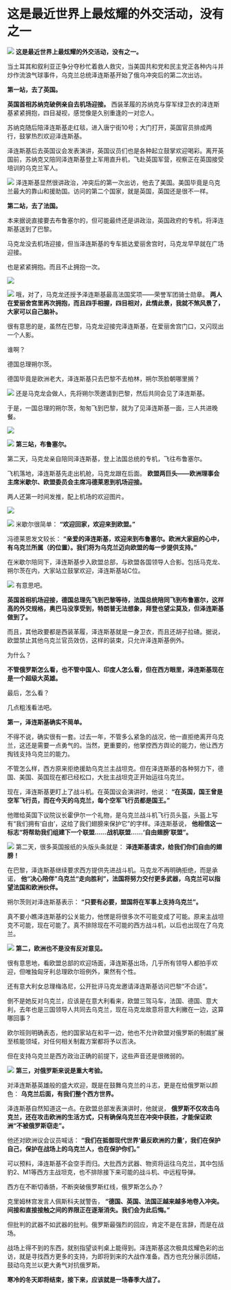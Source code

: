 # 这是最近世界上最炫耀的外交活动，没有之一

![](https://inews.gtimg.com/news_bt/OSS5nNM_fefIY3R7Z-5gxvU-Sctz6JKUPIcF4UfFJYK8YAA/1000)
**这是最近世界上最炫耀的外交活动，没有之一。**

当土耳其和叙利亚正争分夺秒忙着救人救灾，当美国共和党和民主党正各种内斗并炒作流浪气球事件，乌克兰总统泽连斯基开始了俄乌冲突后的第二次出访。

**第一站，去了英国。**

**英国首相苏纳克破例亲自去机场迎接。** 西装革履的苏纳克与穿军绿卫衣的泽连斯基紧紧拥抱，四目凝视，感觉像是久别重逢的一对恋人。

苏纳克随后陪泽连斯基走红毯，进入唐宁街10号；大门打开，英国官员排成两行，鼓掌热烈欢迎泽连斯基。

泽连斯基后去英国议会发表演讲，英国议员们也是各种起立鼓掌欢迎喝彩。离开英国前，苏纳克又陪同泽连斯基登上军用直升机，飞赴英国军营，视察正在英国接受培训的乌克兰军人。

![](https://inews.gtimg.com/news_bt/O5Xx3265LSbAaFOl3sJUjDCd0VsYD0fccM8_9HcjxFtFcAA/1000)
泽连斯基显然很讲政治，冲突后的第一次出访，他去了美国。美国毕竟是乌克兰最大的靠山和援助国。访问的第二个国家，就是英国，英国还是很不一样。

**第二站，去了法国。**

本来据说直接要去布鲁塞尔的，但可能最终还是讲政治，英国政府的专机，将泽连斯基送到了巴黎。

马克龙没去机场迎接，但当泽连斯基的专车抵达爱丽舍宫时，马克龙早早就在广场迎接。

也是紧紧拥抱。而且不止拥抱一次。

![](https://inews.gtimg.com/news_bt/OG7EJ2b_tZjKy3HQtzxItR2nw92MznpWa3emuI05AC1JwAA/1000)

![](https://inews.gtimg.com/news_bt/OtnYVEfojEf8GJizpIpq7OhxbYxy2tvu2xPbme57FYglAAA/1000)
哦，对了，马克龙还授予泽连斯基最高法国奖项——荣誉军团骑士勋章。
**两人在爱丽舍宫里再次拥抱，而且四手相握，四目相对，此情此景，我就不煞风景了，大家可以自己脑补。**

很有意思的是，虽然在巴黎，马克龙迎接完泽连斯基，在爱丽舍宫门口，又闪现出一个人影。

谁啊？

德国总理朔尔茨。

德国毕竟是欧洲老大，泽连斯基只去巴黎不去柏林，朔尔茨脸朝哪里搁？

![](https://inews.gtimg.com/news_bt/O9Yj7Dx8PyJ4UnMVnat-Wzo_x6GLr0748GLgEj4pdLYsoAA/1000)
还是马克龙会做人，先将朔尔茨邀请到巴黎，然后共同会见了泽连斯基。

于是，一国总理的朔尔茨，匆匆飞到巴黎，就为了见泽连斯基一面，三人共进晚餐。

![](https://inews.gtimg.com/news_bt/OBpnYDQ77XiUxmAZdEgpSeeSdL2hfC-FuZj0T0YWjs5jEAA/1000)

![](https://inews.gtimg.com/news_bt/Of1H7H74SRJf9X5QYiNQpnUsTriuXk9zPeuKvQV3K8LjcAA/1000)
**第三站，布鲁塞尔。**

第二天，马克龙亲自陪同泽连斯基，登上法国总统的专机，飞往布鲁塞尔。

飞机落地，泽连斯基先走出机舱，马克龙跟在后面。 **欧盟两巨头——欧洲理事会主席米歇尔、欧盟委员会主席冯德莱恩到机场迎接。**

两人还第一时间发推，配上机场的欢迎图片。

![](https://inews.gtimg.com/news_bt/OaadWgEEoyvIsXIeAMBidpadcgOiBmc5CQgbsw_O1X1DoAA/1000)

![](https://inews.gtimg.com/news_bt/OLdwkEK7HH-FZbgcyeKKix7Poygvs6FYvCalfKhOtHwc4AA/1000)
米歇尔很简单： **“欢迎回家，欢迎来到欧盟。”**

冯德莱恩发文较长： **“亲爱的泽连斯基，欢迎来到布鲁塞尔。欧洲大家庭的心中，有乌克兰所属（的位置）。我们将为乌克兰迈向欧盟的每一步提供支持。”**

在米歇尔陪同下，泽连斯基步入欧盟总部，与欧盟各国领导人合影。包括马克龙、朔尔茨在内，大家站立鼓掌欢迎，泽连斯基站C位。

![](https://inews.gtimg.com/news_bt/OyBmovBL0Pawz-bM_T3ad84_eN6CbapDtM8liG5RJjK7sAA/1000)
有意思吧。

**英国首相机场迎接，德国总理先飞到巴黎等待，法国总统陪同飞到布鲁塞尔，这样高的外交规格，奥巴马没享受到，特朗普无法想象，拜登也望尘莫及，但泽连斯基做到了。**

而且，其他政要都是西装革履，泽连斯基就是一身卫衣，而且还胡子拉碴。据说，欧盟禁止其他乌克兰官员效仿，这样的装束，只允许泽连斯基例外。

为什么？

**不管俄罗斯怎么看，也不管中国人、印度人怎么看，但在西方眼里，泽连斯基现在是一个超级大英雄。**

最后，怎么看？

几点粗浅看法吧。

**第一，泽连斯基确实不简单。**

不得不说，确实很有一套。过去一年，不管多么紧急的战况，他一直拒绝离开乌克兰，这还是需要一点勇气的。当然，更重要的，他掌控西方舆论的能力，他让西方掏钱支持乌克兰的能力。

不管怎么样，西方原来拒绝援助乌克兰主战坦克。但在泽连斯基的各种努力下，德国、美国、英国现在都已经松口，大批主战坦克正开始运往乌克兰。

现在，泽连斯基更盯上了战斗机。在英国议会演讲时，他说： **“在英国，国王曾是空军飞行员，而在今天的乌克兰，每个空军飞行员都是国王。”**

他赠给英国下议院议长霍伊尔一个礼物，是乌克兰战斗机飞行员头盔，头盔上写有“我们拥有‘自由’，这给了我们翅膀来保护它”的字样。泽连斯基说，
**他相信这一标志“将帮助我们组建下一个联盟……战机联盟……‘自由翅膀’联盟”。**

![](https://inews.gtimg.com/news_bt/OagJhA7STE2tC99v1iSONKnjhHmRJqsCLq3ICXpKiVWWkAA/1000)
第二天，很多英国报纸的头版头条就是： **泽连斯基请求，给我们你们自由的翅膀！**

在巴黎，泽连斯基继续要求西方提供先进战斗机。马克龙不再明确拒绝，而是承诺，
**他“决心陪伴”乌克兰“走向胜利”，法国将努力交付更多武器，乌克兰可以指望法国和欧洲伙伴。**

朔尔茨则对泽连斯基表示： **“只要有必要，盟国将在军事上支持乌克兰”。**

真不要小瞧泽连斯基的公关能力，他愣是将很多次不可能变成了可能。原来主战坦克不可能，现在可能了。真不排除现在不可能的西方战斗机，以后也出现在了乌克兰。

![](https://inews.gtimg.com/news_bt/OTu-KW3eWTDERQoOLB7zV4f9RXUqEtEldURwu87Y4h1gsAA/1000)
**第二，欧洲也不是没有反对意见。**

很有意思地，看欧盟总部的欢迎场面，泽连斯基出场，几乎所有领导人都拍手欢迎，但唯独匈牙利总理欧尔班例外，果然有个性。

还有意大利女总理梅洛尼，公开批评马克龙邀请泽连斯基访问巴黎“不合适”。

倒不是她反对乌克兰，应该是在意大利看来，欧盟三驾马车，法国、德国、意大利，去年也是三国领导人共同去乌克兰，现在马克龙故意将意大利撇在一边，这算哪回事？

欧尔班则明确表态，他的国家站在和平一边，他也不允许欧盟对俄罗斯的制裁扩展至核能领域，对任何相关制裁方案都将予以否决。

但在支持乌克兰是西方政治正确的前提下，这些声音还是很微弱的。

![](https://inews.gtimg.com/news_bt/O0YnK7Ey4Fz1zjiZtkBlvUZ9b2f-swD6jBy-elMCsn1B4AA/1000)
**第三，对俄罗斯来说是重大考验。**

对泽连斯基英雄般的盛大欢迎，既是在鼓舞乌克兰的斗志，更是在给俄罗斯以颜色： **乌克兰后面，有我们整个西方世界。**

泽连斯基自然知道这一点。在欧盟总部发表演讲时，他就说，
**俄罗斯不仅攻击乌克兰，还在攻击欧洲的生活方式，只有确保乌克兰在冲突中获胜，才能保证欧洲“不被俄罗斯窃走”。**

他还对欧洲议会议员喊话： **“我们在抵御现代世界‘最反欧洲的力量’，我们在保护自己，保护在战场上的乌克兰人，也在保护你们。”**

可以预料，泽连斯基不会空手而归。大批西方武器、物资将运往乌克兰，其中包括豹2、M1等西方主战坦克，也不排除接下来可能的战斗机、中远程导弹。

西方在不断切香肠，不断突破俄罗斯红线，俄罗斯怎么办？

克里姆林宫发言人佩斯科夫就警告， **“德国、英国、法国正越来越多地卷入冲突。间接和直接接触之间的界限正在逐渐消失。我们会为此后悔。”**

但批判的武器不如武器的批判。俄罗斯最强烈的回应，肯定不是在言辞，而是在战场。

战场上得不到的东西，就别指望谈判桌上能得到。泽连斯基这次极具炫耀色彩的出访，就是寻找西方更多的支持，为即将到来的大战作准备。西方也充分展示团结，鼓动乌克兰以更大勇气对抗俄罗斯。

**寒冷的冬天即将结束，接下来，应该就是一场春季大战了。**

